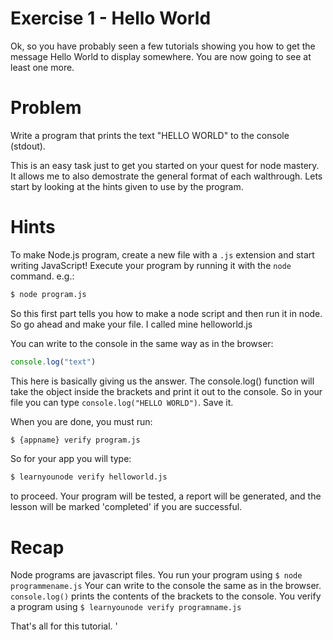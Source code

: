 # Exercise 1 - Hello World

Ok, so you have probably seen a few tutorials showing you how to get the message Hello World to display somewhere. You are now going to see at least one more.

# Problem

Write a program that prints the text "HELLO WORLD" to the console (stdout).

This is an easy task just to get you started on your quest for node mastery. It allows me to also demostrate the general format of each walthrough. Lets start by looking at the hints given to use by the program.

# Hints

To make Node.js program, create a new file with a `.js` extension and start writing JavaScript! Execute your program by running it with the
`node` command. e.g.:

```sh
$ node program.js
```

So this first part tells you how to make a node script and then run it in node. So go ahead and make your file. I called mine helloworld.js

You can write to the console in the same way as in the browser:

```js
console.log("text")
```
This here is basically giving us the answer. The console.log() function will take the object inside the brackets and print it out to the console. So in your file you can type `console.log("HELLO WORLD")`. Save it.

When you are done, you must run:

```sh
$ {appname} verify program.js
```

So for your app you will type:

```sh
$ learnyounode verify helloworld.js
```

to proceed. Your program will be tested, a report will be generated, and the lesson will be marked 'completed' if you are successful.

# Recap

Node programs are javascript files.
You run your program using `$ node programmename.js`
Your can write to the console the same as in the browser.
`console.log()` prints the contents of the brackets to the console.
You verify a program using `$ learnyounode verify programname.js`

That's all for this tutorial. '
